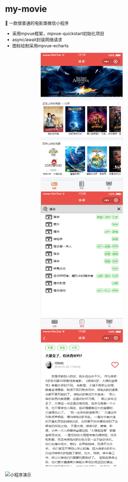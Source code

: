 # my-movie
:movie_camera: 一款很普通的电影类微信小程序

* 采用mpvue框架，mpvue-quickstart初始化项目
* async/await封装网络请求
* 图标绘制采用mpvue-echarts







<div align="center">
<img src="https://github.com/QinZhen001/my-movie/blob/master/screenshot/screenshot1.png" height="450" width="270" >

<img src="https://github.com/QinZhen001/my-movie/blob/master/screenshot/screenshot2.png" height="450" width="270" >

<img src="https://github.com/QinZhen001/my-movie/blob/master/screenshot/screenshot4.png" height="450" width="270" >

</div>



![小程序演示](https://github.com/QinZhen001/my-movie/blob/master/screenshot/GIF.gif)


 